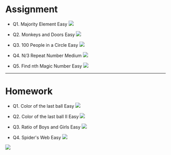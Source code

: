 # Assignment
 
- Q1. Majority Element Easy   [![](https://img.shields.io/badge/-EASY-green)]()

- Q2. Monkeys and Doors Easy   [![](https://img.shields.io/badge/-EASY-green)]()

- Q3. 100 People in a Circle Easy   [![](https://img.shields.io/badge/-EASY-green)]()

- Q4. N/3 Repeat Number Medium [![](https://img.shields.io/badge/-MEDIUM-yellow)]()

- Q5. Find nth Magic Number Easy   [![](https://img.shields.io/badge/-EASY-green)]()



*** 

# Homework
 
- Q1. Color of the last ball Easy   [![](https://img.shields.io/badge/-EASY-green)]()

- Q2. Color of the last ball II Easy   [![](https://img.shields.io/badge/-EASY-green)]()

- Q3. Ratio of Boys and Girls Easy   [![](https://img.shields.io/badge/-EASY-green)]()

- Q4. Spider's Web Easy   [![](https://img.shields.io/badge/-EASY-green)]()



[![](https://img.shields.io/badge/github-blue?style=for-the-badge)](https://github.com/pashmash372)
